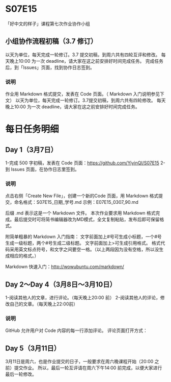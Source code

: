 # S07E15

「好中文的样子」课程第七次作业协作小组

## 小组协作流程初稿（3.7 修订）

以天为单位，每天完成一轮修订。3.7 提交初稿，到周六共有四轮互评和修改。
每天晚上10:00 为一次 deadline，请大家在这之前安排好时间完成任务。
完成任务后，到「Issues」页面，找到协作日志签到。

### 说明

作业用 Markdown 格式提交，发表在 Code 页面。（ Markdown 入门说明参见下文）
以天为单位，每天完成一轮修订。3.7提交初稿，到周六共有四轮修改。
每天晚上10:00 为一次 deadline，请大家在这之前安排好时间完成任务。

# 每日任务明细

## Day 1（3月7日）

1-完成 500 字初稿，发表在 Code 页面：https://github.com/YiyinQI/S07E15
2-到 Issues 页面，在协作日志里签到。

### 说明 

点击右侧「Create New File」，创建一个新的Code  页面，用 Markdown 格式提交，命名格式：S07E15_日期_学号.md
示例：E07E15_0307_90.md

后缀 .md 表示这是一个 Markdown 文件。
本次作业要求用 Markdown 格式完成。最后提交时可将简书编辑器改为MD模式，全文复制粘贴，发布后即可保留格式。

附简单粗暴的 Markdown 入门指南：
文字前面加上#号可生成小标题，一个#号生成一级标题，两个#号生成二级标题。
文字前面加上>可生成引用格式。
格式代码采用英文标点符号，和文字之间要空一格。（以上两段因为没有空格，所以没生成相应的格式。）

Markdown 快速入门：http://wowubuntu.com/markdown/ 

## Day 2～Day 4（3月8日～3月10日）
1-阅读其他人的文章，进行评论。（每天晚上20:00 前）
2-阅读其他人的评论，修改自己的文章。（每天晚上22:00前）

### 说明
GitHub 允许用户对 Code 内容的每一行添加评论。
评论页面打开方式：

## Day 5（3月11日）
3月11日是周六，也是作业提交的日子，一般要求在周六晚课程开始（20:00 之前）提交作业。
所以，最后一轮互评请在周六下午14:00 前完成，以便大家进行最后一轮修改。
